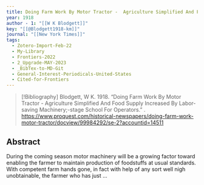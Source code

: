 ```yaml
---
title: Doing Farm Work By Motor Tractor -  Agriculture Simplified And Food Supply Increased By Labor-saving Machinery;-stage School For Operators
year: 1918
author - 1: "[[W K Blodgett]]"
key: "[[@Blodgett1918-km]]"
journal: "[[New York Times]]"
tags:
  - Zotero-Import-Feb-22
  - My-Library
  - Frontiers-2022
  - 2_Upgrade-MAY-2023
  - _BibTex-to-MD-Git
  - General-Interest-Periodicals-United-States
  - Cited-for-Frontiers
---
```


> [!Bibliography]
> Blodgett, W K. 1918. “Doing Farm Work By Motor Tractor -  Agriculture Simplified And Food Supply Increased By Labor-saving Machinery;-stage School For Operators.” . https://www.proquest.com/historical-newspapers/doing-farm-work-motor-tractor/docview/99984292/se-2?accountid=14511

## Abstract
During the coming season motor machinery will be a growing factor toward enabling the farmer to maintain production of foodstuffs at usual standards. With competent farm hands gone, in fact with help of any sort well nigh unobtainable, the farmer who has just ...